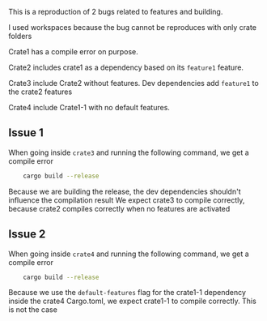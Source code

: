 This is a reproduction of 2 bugs related to features and building.

I used workspaces because the bug cannot be reproduces with only crate folders

Crate1 has a compile error on purpose.

Crate2 includes crate1 as a dependency based on its `feature1` feature.

Crate3 include Crate2 without features. Dev dependencies add `feature1` to the crate2 features

Crate4 include Crate1-1 with no default features.


## Issue 1

When going inside `crate3` and running the following command, we get a compile error
``` bash
    cargo build --release
```

Because we are building the release, the dev dependencies shouldn't influence the compilation result
We expect crate3 to compile correctly, because crate2 compiles correctly when no features are activated

## Issue 2

When going inside `crate4` and running the following command, we get a compile error
``` bash
    cargo build --release
```

Because we use the `default-features` flag for the crate1-1 dependency inside the crate4 Cargo.toml, we expect crate1-1 to compile correctly. This is not the case

